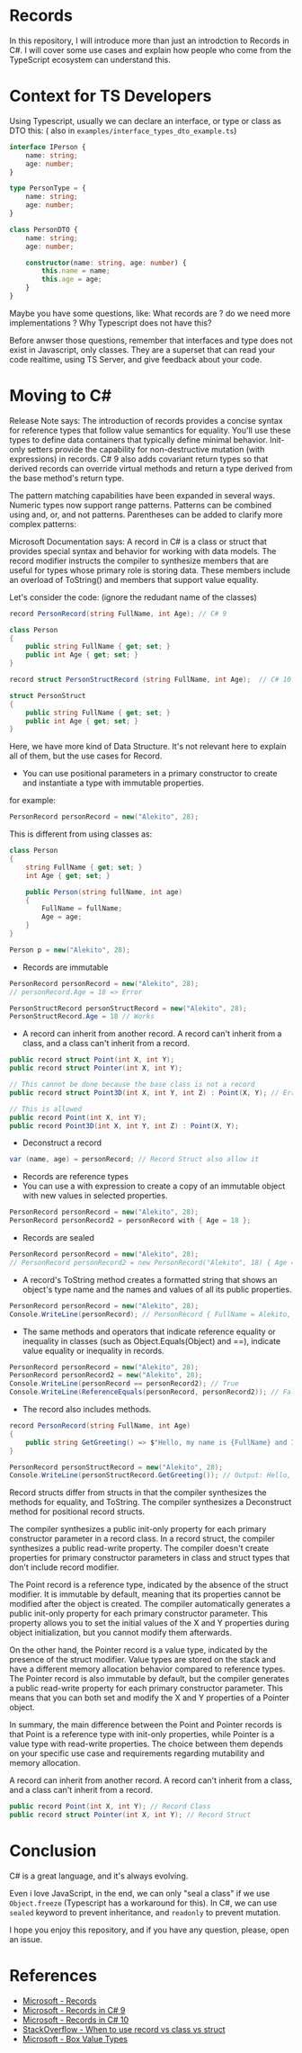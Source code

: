 # Records

In this repository, I will introduce more than just an introdction to Records in C#. I will cover some use cases and explain how people who come from the TypeScript ecosystem can understand this.

# Context for TS Developers

Using Typescript, usually we can declare an interface, or type or class as DTO this: ( also in `examples/interface_types_dto_example.ts`)

```typescript
interface IPerson {
    name: string;
    age: number;
}

type PersonType = {
    name: string;
    age: number;
}

class PersonDTO {
    name: string;
    age: number;

    constructor(name: string, age: number) {
        this.name = name;
        this.age = age;
    }
}
```

Maybe you have some questions, like: What records are ? do we need more implementations ? Why Typescript does not have this?   

Before anwser those questions, remember that interfaces and type does not exist in Javascript, only classes. They are a superset that can read your code realtime, using TS Server, and give feedback about your code.

# Moving to C#

Release Note says: The introduction of records provides a concise syntax for reference types that follow value semantics for equality. You'll use these types to define data containers that typically define minimal behavior. Init-only setters provide the capability for non-destructive mutation (with expressions) in records. C# 9 also adds covariant return types so that derived records can override virtual methods and return a type derived from the base method's return type.

The pattern matching capabilities have been expanded in several ways. Numeric types now support range patterns. Patterns can be combined using and, or, and not patterns. Parentheses can be added to clarify more complex patterns:

Microsoft Documentation says: A record in C# is a class or struct that provides special syntax and behavior for working with data models. The record modifier instructs the compiler to synthesize members that are useful for types whose primary role is storing data. These members include an overload of ToString() and members that support value equality.

Let's consider the code: (ignore the redudant name of the classes)

```csharp
record PersonRecord(string FullName, int Age); // C# 9

class Person
{
    public string FullName { get; set; }
    public int Age { get; set; }
}

record struct PersonStructRecord (string FullName, int Age);  // C# 10

struct PersonStruct
{
    public string FullName { get; set; }
    public int Age { get; set; }
}
```

Here, we have more kind of Data Structure. It's not relevant here to explain all of them, but the use cases for Record.

- You can use positional parameters in a primary constructor to create and instantiate a type with immutable properties.

for example:

```csharp
PersonRecord personRecord = new("Alekito", 28);
```

This is different from using classes as:

```csharp
class Person
{
    string FullName { get; set; }
    int Age { get; set; }

    public Person(string fullName, int age)
    {
        FullName = fullName;
        Age = age;
    }
}

Person p = new("Alekito", 28);
```

- Records are immutable

```csharp
PersonRecord personRecord = new("Alekito", 28);
// personRecord.Age = 18 => Error

PersonStructRecord personStructRecord = new("Alekito", 28);
PersonStructRecord.Age = 18 // Works
```

- A record can inherit from another record. A record can't inherit from a class, and a class can't inherit from a record.

```csharp
public record struct Point(int X, int Y);
public record struct Pointer(int X, int Y);

// This cannot be done because the base class is not a record
public record struct Point3D(int X, int Y, int Z) : Point(X, Y); // Error

// This is allowed
public record Point(int X, int Y);
public record Point3D(int X, int Y, int Z) : Point(X, Y);
```

- Deconstruct a record

```csharp
var (name, age) = personRecord; // Record Struct also allow it
```

- Records are reference types
- You can use a with expression to create a copy of an immutable object with new values in selected properties.

```csharp
PersonRecord personRecord = new("Alekito", 28);
PersonRecord personRecord2 = personRecord with { Age = 18 };
```

- Records are sealed

```csharp
PersonRecord personRecord = new("Alekito", 28);
// PersonRecord personRecord2 = new PersonRecord("Alekito", 18) { Age = 18 }; => Error
```

- A record's ToString method creates a formatted string that shows an object's type name and the names and values of all its public properties.

```csharp
PersonRecord personRecord = new("Alekito", 28);
Console.WriteLine(personRecord); // PersonRecord { FullName = Alekito, Age = 28 }
```

- The same methods and operators that indicate reference equality or inequality in classes (such as Object.Equals(Object) and ==), indicate value equality or inequality in records.

```csharp
PersonRecord personRecord = new("Alekito", 28);
PersonRecord personRecord2 = new("Alekito", 28);
Console.WriteLine(personRecord == personRecord2); // True
Console.WriteLine(ReferenceEquals(personRecord, personRecord2)); // False
```


- The record also includes methods. 

```csharp
record PersonRecord(string FullName, int Age)
{
    public string GetGreeting() => $"Hello, my name is {FullName} and I am {Age} years old.";
}

PersonRecord personStructRecord = new("Alekito", 28);
Console.WriteLine(personStructRecord.GetGreeting()); // Output: Hello, my name is Alekito and I am 28 years old.
```

Record structs differ from structs in that the compiler synthesizes the methods for equality, and ToString. The compiler synthesizes a Deconstruct method for positional record structs.

The compiler synthesizes a public init-only property for each primary constructor parameter in a record class. In a record struct, the compiler synthesizes a public read-write property. The compiler doesn't create properties for primary constructor parameters in class and struct types that don't include record modifier.

The Point record is a reference type, indicated by the absence of the struct modifier. It is immutable by default, meaning that its properties cannot be modified after the object is created. The compiler automatically generates a public init-only property for each primary constructor parameter. This property allows you to set the initial values of the X and Y properties during object initialization, but you cannot modify them afterwards.

On the other hand, the Pointer record is a value type, indicated by the presence of the struct modifier. Value types are stored on the stack and have a different memory allocation behavior compared to reference types. The Pointer record is also immutable by default, but the compiler generates a public read-write property for each primary constructor parameter. This means that you can both set and modify the X and Y properties of a Pointer object.

In summary, the main difference between the Point and Pointer records is that Point is a reference type with init-only properties, while Pointer is a value type with read-write properties. The choice between them depends on your specific use case and requirements regarding mutability and memory allocation.

A record can inherit from another record. A record can't inherit from a class, and a class can't inherit from a record.

```csharp
public record Point(int X, int Y); // Record Class
public record struct Pointer(int X, int Y); // Record Struct
```

# Conclusion

C# is a great language, and it's always evolving. 

Even i love JavaScript, in the end, we can only "seal a class" if we use `Object.freeze` (Typescript has a workaround for this). In C#, we can use `sealed` keyword to prevent inheritance, and `readonly` to prevent mutation.

I hope you enjoy this repository, and if you have any question, please, open an issue.

# References

- [Microsoft - Records](https://learn.microsoft.com/en-us/dotnet/csharp/fundamentals/types/records)
- [Microsoft - Records in C# 9](https://docs.microsoft.com/en-us/dotnet/csharp/whats-new/csharp-9#records)
- [Microsoft - Records in C# 10 ](https://learn.microsoft.com/en-us/dotnet/csharp/whats-new/csharp-10#record-structs)
- [StackOverflow - When to use record vs class vs struct](https://stackoverflow.com/questions/64816714/when-to-use-record-vs-class-vs-struct)
- [Microsoft - Box Value Types](https://learn.microsoft.com/en-us/dotnet/csharp/programming-guide/types/boxing-and-unboxing)

